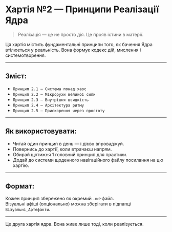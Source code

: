 # Хартія №2 — Принципи Реалізації Ядра

> Реалізація — це не просто дія. Це прояв істини в матерії.

Ця хартія містить фундаментальні принципи того, як бачення Ядра втілюється у реальність. Вона формує кодекс дій, мислення і системотворення.

---

## Зміст:

- `Принцип 2.1 — Система понад хаос`
- `Принцип 2.2 — Мікрорухи великої сили`
- `Принцип 2.3 — Внутрішня швидкість`
- `Принцип 2.4 — Архітектура ритму`
- `Принцип 2.5 — Прискорення через простоту`

---

## Як використовувати:

- Читай один принцип в день — і дієво впроваджуй.
- Повернись до хартії, коли втрачаєш напрям.
- Обирай щотижня 1 головний принцип для практики.
- Додай до системи щоденного навігаційного файлу посилання на цю хартію.

---

## Формат:

Кожен принцип збережено як окремий `.md`-файл.  
Візуальні афіші (опціонально) можна зберігати в підпапці `Візуальні_Артефакти`.

---

Це друга хартія ядра. Вона живе лише тоді, коли реалізується.